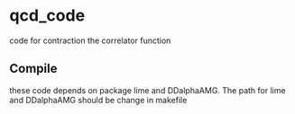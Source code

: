 # qcd_code
code for contraction the correlator function 

## Compile
these code depends on package lime and DDalphaAMG.
The path for lime and DDalphaAMG should be change in makefile 
